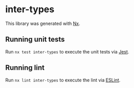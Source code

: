 # inter-types

This library was generated with [Nx](https://nx.dev).

## Running unit tests

Run `nx test inter-types` to execute the unit tests via [Jest](https://jestjs.io).

## Running lint

Run `nx lint inter-types` to execute the lint via [ESLint](https://eslint.org/).
